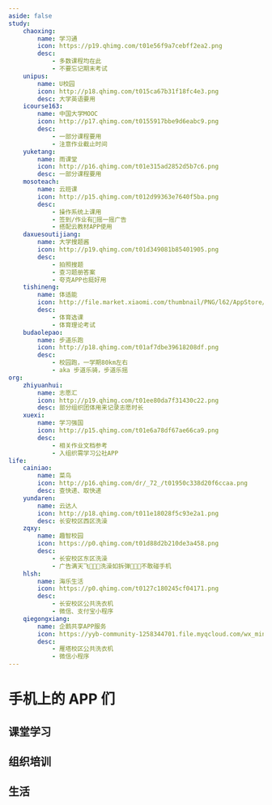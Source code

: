 ```yaml
---
aside: false
study:
    chaoxing:
        name: 学习通
        icon: https://p19.qhimg.com/t01e56f9a7cebff2ea2.png
        desc:
            - 多数课程均在此
            - 不要忘记期末考试
    unipus:
        name: U校园
        icon: http://p18.qhimg.com/t015ca67b31f18fc4e3.png
        desc: 大学英语要用
    icourse163:
        name: 中国大学MOOC
        icon: http://p17.qhimg.com/t0155917bbe9d6eabc9.png
        desc:
            - 一部分课程要用
            - 注意作业截止时间
    yuketang:
        name: 雨课堂
        icon: http://p16.qhimg.com/t01e315ad2852d5b7c6.png
        desc: 一部分课程要用
    mosoteach:
        name: 云班课
        icon: http://p15.qhimg.com/t012d99363e7640f5ba.png
        desc:
            - 操作系统上课用
            - 签到/作业有💩摇一摇广告
            - 搭配云教材APP使用
    daxuesoutijiang:
        name: 大学搜题酱
        icon: http://p19.qhimg.com/t01d349081b85401905.png
        desc:
            - 拍照搜题
            - 查习题册答案
            - 夸克APP也挺好用
    tishineng:
        name: 体适能
        icon: http://file.market.xiaomi.com/thumbnail/PNG/l62/AppStore/030f185b65da24325a716e41b42724479524d6685
        desc:
            - 体育选课
            - 体育理论考试
    budaolepao:
        name: 步道乐跑
        icon: http://p18.qhimg.com/t01af7dbe39618208df.png
        desc:
            - 校园跑，一学期80km左右
            - aka 步道乐骑，步道乐摇
org:
    zhiyuanhui:
        name: 志愿汇
        icon: http://p19.qhimg.com/t01ee80da7f31430c22.png
        desc: 部分组织团体用来记录志愿时长
    xuexi:
        name: 学习强国
        icon: http://p15.qhimg.com/t01e6a78df67ae66ca9.png
        desc:
            - 相关作业文档参考
            - 入组织需学习公社APP
life:
    cainiao:
        name: 菜鸟
        icon: http://p16.qhimg.com/dr/_72_/t01950c338d20f6ccaa.png
        desc: 查快递、取快递
    yundaren:
        name: 云达人
        icon: http://p18.qhimg.com/t011e18028f5c93e2a1.png
        desc: 长安校区西区洗澡
    zqxy:
        name: 趣智校园
        icon: https://p0.qhimg.com/t01d88d2b210de3a458.png
        desc:
            - 长安校区东区洗澡
            - 广告满天飞💩💩💩洗澡如拆弹💩💩💩不敢碰手机
    hlsh:
        name: 海乐生活
        icon: https://p0.qhimg.com/t0127c180245cf04171.png
        desc:
            - 长安校区公共洗衣机
            - 微信、支付宝小程序
    qiegongxiang:
        name: 企鹅共享APP服务
        icon: https://yyb-community-1258344701.file.myqcloud.com/wx_mini_app_icon/wx52cfa5fc8d32a43d.png
        desc:
            - 雁塔校区公共洗衣机
            - 微信小程序
---
```


<script setup>
import AppList from "/.vitepress/components/AppList.vue";
</script>

# 手机上的 APP 们

## 课堂学习

<AppList :data="$frontmatter.study" />

## 组织培训

<AppList :data="$frontmatter.org" />

## 生活

<AppList :data="$frontmatter.life" />
